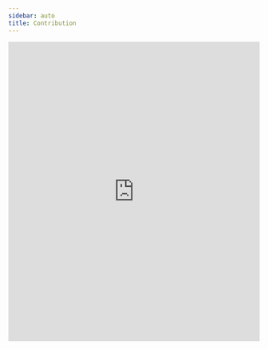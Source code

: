 ```yaml
---
sidebar: auto
title: Contribution
---
```

<iframe src="https://static.igem.wiki/teams/4765/wiki/czy/wiki-1-0-0.pdf" frameborder="0" width="100%" height="600px">
</iframe>